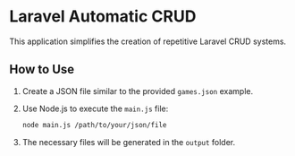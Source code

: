 # Laravel Automatic CRUD

This application simplifies the creation of repetitive Laravel CRUD systems.

## How to Use

1. Create a JSON file similar to the provided `games.json` example.
2. Use Node.js to execute the `main.js` file:

   ```bash
   node main.js /path/to/your/json/file
   ```

3. The necessary files will be generated in the `output` folder.
